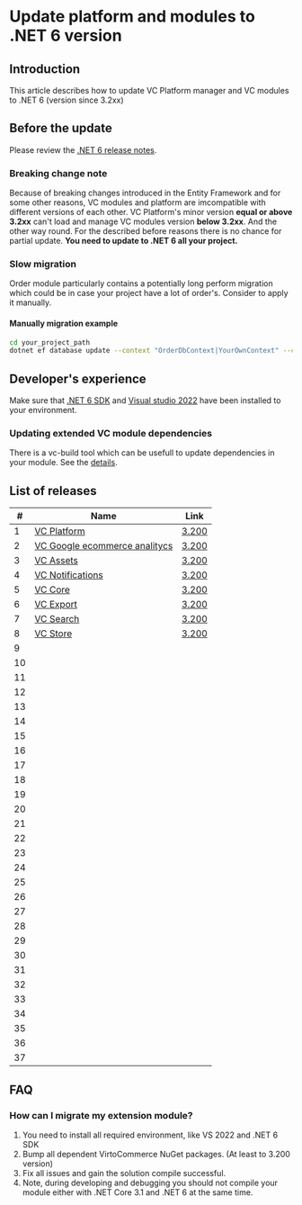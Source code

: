 # Update platform and modules to .NET 6 version

## Introduction

This article describes how to update VC Platform manager and VC modules to .NET 6 (version since 3.2xx)

## Before the update
Please review the [.NET 6 release notes](https://github.com/dotnet/core/blob/main/release-notes/6.0/README.md).

### Breaking change note
Because of breaking changes introduced in the Entity Framework and for some other reasons, VC modules and platform are imcompatible with different versions of each other.
VC Platform's minor version **equal or above 3.2xx** can't load and manage VC modules version **below 3.2xx**. And the other way round.
For the described before reasons there is no chance for partial update. **You need to update to .NET 6 all your project.**

### Slow migration
Order module particularly contains a potentially long perform migration which could be in case your project have a lot of order's. Consider to apply it manually.

#### Manually migration example
```bash
cd your_project_path
dotnet ef database update --context "OrderDbContext|YourOwnContext" --connection "ConnectionString"
```

## Developer's experience
Make sure that [.NET 6 SDK](https://dotnet.microsoft.com/en-us/download/dotnet/6.0) and [Visual studio 2022](https://visualstudio.microsoft.com/vs/) have been installed to your environment.

### Updating extended VC module dependencies
There is a vc-build tool which can be usefull to update dependencies in your module.
See the [details](https://github.com/VirtoCommerce/vc-build#update).

## List of releases
| # | Name | Link |
| --- | --- | --- |
| 1 | [VC Platform](https://github.com/VirtoCommerce/vc-platform) | [3.200]() |
| 2 | [VC Google ecommerce analitycs](https://github.com/VirtoCommerce/vc-module-google-ecommerce-analytics) | [3.200](https://github.com/VirtoCommerce/vc-module-google-ecommerce-analytics/releases/tag/3.200.0) |
| 3 | [VC Assets](https://github.com/VirtoCommerce/vc-module-assets) | [3.200](https://github.com/VirtoCommerce/vc-module-assets/releases/tag/3.200.0) |
| 4 | [VC Notifications](https://github.com/VirtoCommerce/vc-module-notification) | [3.200](https://github.com/VirtoCommerce/vc-module-notification/releases/tag/3.200.0) |
| 5 | [VC Core](https://github.com/VirtoCommerce/vc-module-core) | [3.200](https://github.com/VirtoCommerce/vc-module-core/releases/tag/3.200.0) |
| 6 | [VC Export](https://github.com/VirtoCommerce/vc-module-export) | [3.200](https://github.com/VirtoCommerce/vc-module-export/releases/tag/3.200.0) |
| 7 | [VC Search](https://github.com/VirtoCommerce/vc-module-search) | [3.200](https://github.com/VirtoCommerce/vc-module-search/releases/tag/3.200.0) |
| 8 | [VC Store](https://github.com/VirtoCommerce/vc-module-store) | [3.200](https://github.com/VirtoCommerce/vc-module-store/releases/tag/3.200.0) |
| 9 |  |  |
| 10 |  |  |
| 11 |  |  |
| 12 |  |  |
| 13 |  |  |
| 14 |  |  |
| 15 |  |  |
| 16 |  |  |
| 17 |  |  |
| 18 |  |  |
| 19 |  |  |
| 20 |  |  |
| 21 |  |  |
| 22 |  |  |
| 23 |  |  |
| 24 |  |  |
| 25 |  |  |
| 26 |  |  |
| 27 |  |  |
| 28 |  |  |
| 29 |  |  |
| 30 |  |  |
| 31 |  |  |
| 32 |  |  |
| 33 |  |  |
| 34 |  |  |
| 35 |  |  |
| 36 |  |  |
| 37 |  |  |

## FAQ

### How can I migrate my extension module?
1. You need to install all required environment, like VS 2022 and .NET 6 SDK
2. Bump all dependent VirtoCommerce NuGet packages. (At least to 3.200 version)
3. Fix all issues and gain the solution compile successful.
4. Note, during developing and debugging you should not compile your module either with .NET Core 3.1 and .NET 6 at the same time.

